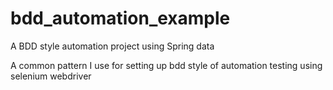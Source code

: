 # bdd_automation_example
A BDD style automation project using Spring data

A common pattern I use for setting up bdd style of automation testing using selenium webdriver
